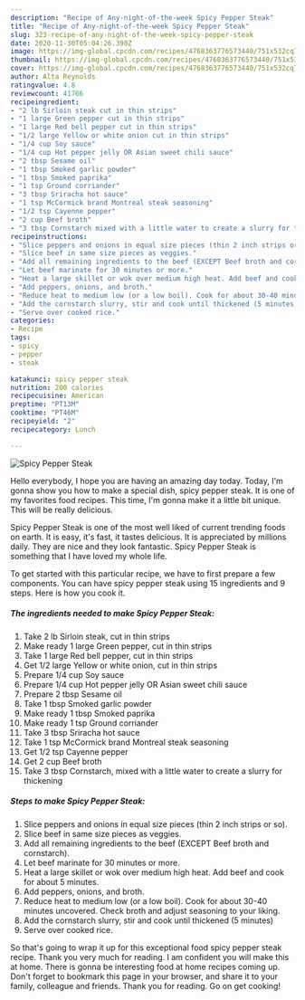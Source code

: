 ```yaml
---
description: "Recipe of Any-night-of-the-week Spicy Pepper Steak"
title: "Recipe of Any-night-of-the-week Spicy Pepper Steak"
slug: 323-recipe-of-any-night-of-the-week-spicy-pepper-steak
date: 2020-11-30T05:04:26.390Z
image: https://img-global.cpcdn.com/recipes/4768363776573440/751x532cq70/spicy-pepper-steak-recipe-main-photo.jpg
thumbnail: https://img-global.cpcdn.com/recipes/4768363776573440/751x532cq70/spicy-pepper-steak-recipe-main-photo.jpg
cover: https://img-global.cpcdn.com/recipes/4768363776573440/751x532cq70/spicy-pepper-steak-recipe-main-photo.jpg
author: Alta Reynolds
ratingvalue: 4.8
reviewcount: 41766
recipeingredient:
- "2 lb Sirloin steak cut in thin strips"
- "1 large Green pepper cut in thin strips"
- "1 large Red bell pepper cut in thin strips"
- "1/2 large Yellow or white onion cut in thin strips"
- "1/4 cup Soy sauce"
- "1/4 cup Hot pepper jelly OR Asian sweet chili sauce"
- "2 tbsp Sesame oil"
- "1 tbsp Smoked garlic powder"
- "1 tbsp Smoked paprika"
- "1 tsp Ground corriander"
- "3 tbsp Sriracha hot sauce"
- "1 tsp McCormick brand Montreal steak seasoning"
- "1/2 tsp Cayenne pepper"
- "2 cup Beef broth"
- "3 tbsp Cornstarch mixed with a little water to create a slurry for thickening"
recipeinstructions:
- "Slice peppers and onions in equal size pieces (thin 2 inch strips or so)."
- "Slice beef in same size pieces as veggies."
- "Add all remaining ingredients to the beef (EXCEPT Beef broth and cornstarch)."
- "Let beef marinate for 30 minutes or more."
- "Heat a large skillet or wok over medium high heat. Add beef and cook for about 5 minutes."
- "Add peppers, onions, and broth."
- "Reduce heat to medium low (or a low boil). Cook for about 30-40 minutes uncovered. Check broth and adjust seasoning to your liking."
- "Add the cornstarch slurry, stir and cook until thickened (5 minutes)"
- "Serve over cooked rice."
categories:
- Recipe
tags:
- spicy
- pepper
- steak

katakunci: spicy pepper steak 
nutrition: 200 calories
recipecuisine: American
preptime: "PT13M"
cooktime: "PT46M"
recipeyield: "2"
recipecategory: Lunch

---
```



![Spicy Pepper Steak](https://img-global.cpcdn.com/recipes/4768363776573440/751x532cq70/spicy-pepper-steak-recipe-main-photo.jpg)

Hello everybody, I hope you are having an amazing day today. Today, I'm gonna show you how to make a special dish, spicy pepper steak. It is one of my favorites food recipes. This time, I'm gonna make it a little bit unique. This will be really delicious.



Spicy Pepper Steak is one of the most well liked of current trending foods on earth. It is easy, it's fast, it tastes delicious. It is appreciated by millions daily. They are nice and they look fantastic. Spicy Pepper Steak is something that I have loved my whole life.


To get started with this particular recipe, we have to first prepare a few components. You can have spicy pepper steak using 15 ingredients and 9 steps. Here is how you cook it.

<!--inarticleads1-->

##### The ingredients needed to make Spicy Pepper Steak:

1. Take 2 lb Sirloin steak, cut in thin strips
1. Make ready 1 large Green pepper, cut in thin strips
1. Take 1 large Red bell pepper, cut in thin strips
1. Get 1/2 large Yellow or white onion, cut in thin strips
1. Prepare 1/4 cup Soy sauce
1. Prepare 1/4 cup Hot pepper jelly OR Asian sweet chili sauce
1. Prepare 2 tbsp Sesame oil
1. Take 1 tbsp Smoked garlic powder
1. Make ready 1 tbsp Smoked paprika
1. Make ready 1 tsp Ground corriander
1. Take 3 tbsp Sriracha hot sauce
1. Take 1 tsp McCormick brand Montreal steak seasoning
1. Get 1/2 tsp Cayenne pepper
1. Get 2 cup Beef broth
1. Take 3 tbsp Cornstarch, mixed with a little water to create a slurry for thickening




<!--inarticleads2-->

##### Steps to make Spicy Pepper Steak:

1. Slice peppers and onions in equal size pieces (thin 2 inch strips or so).
1. Slice beef in same size pieces as veggies.
1. Add all remaining ingredients to the beef (EXCEPT Beef broth and cornstarch).
1. Let beef marinate for 30 minutes or more.
1. Heat a large skillet or wok over medium high heat. Add beef and cook for about 5 minutes.
1. Add peppers, onions, and broth.
1. Reduce heat to medium low (or a low boil). Cook for about 30-40 minutes uncovered. Check broth and adjust seasoning to your liking.
1. Add the cornstarch slurry, stir and cook until thickened (5 minutes)
1. Serve over cooked rice.




So that's going to wrap it up for this exceptional food spicy pepper steak recipe. Thank you very much for reading. I am confident you will make this at home. There is gonna be interesting food at home recipes coming up. Don't forget to bookmark this page in your browser, and share it to your family, colleague and friends. Thank you for reading. Go on get cooking!
